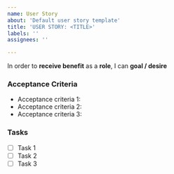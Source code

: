 ```yaml
---
name: User Story
about: 'Default user story template'
title: 'USER STORY: <TITLE>'
labels: ''
assignees: ''

---
```


In order to **receive benefit** as a **role**, I can **goal / desire**

### Acceptance Criteria
 - Acceptance criteria 1:
 - Acceptance criteria 2:
 - Acceptance criteria 3:

### Tasks
- [ ] Task 1
- [ ] Task 2
- [ ] Task 3
